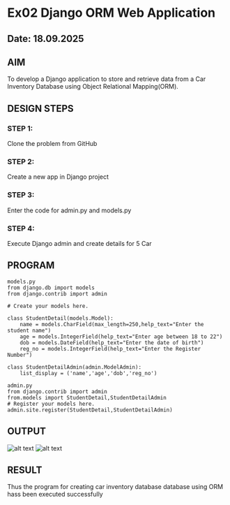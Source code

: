 # Ex02 Django ORM Web Application
## Date: 18.09.2025

## AIM
To develop a Django application to store and retrieve data from a Car Inventory Database using Object Relational Mapping(ORM).

## DESIGN STEPS

### STEP 1:
Clone the problem from GitHub

### STEP 2:
Create a new app in Django project

### STEP 3:
Enter the code for admin.py and models.py

### STEP 4:
Execute Django admin and create details for 5 Car 

## PROGRAM
```
models.py
from django.db import models
from django.contrib import admin

# Create your models here.

class StudentDetail(models.Model):
    name = models.CharField(max_length=250,help_text="Enter the student name")
    age = models.IntegerField(help_text="Enter age between 18 to 22")
    dob = models.DateField(help_text="Enter the date of birth")
    reg_no = models.IntegerField(help_text="Enter the Register Number")

class StudentDetailAdmin(admin.ModelAdmin):
    list_display = ('name','age','dob','reg_no')

admin.py
from django.contrib import admin
from.models import StudentDetail,StudentDetailAdmin
# Register your models here.
admin.site.register(StudentDetail,StudentDetailAdmin)
```

## OUTPUT
![alt text](<Screenshot 2025-09-23 155224.png>)
![alt text](<Screenshot 2025-09-23 155257.png>)

## RESULT
Thus the program for creating car inventory database database using ORM hass been executed successfully
